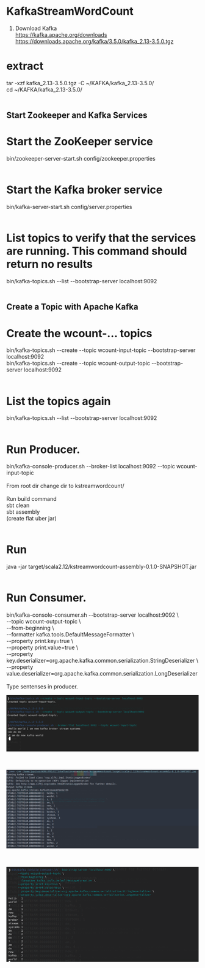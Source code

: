 # KafkaStreamWordCount<br>
1) Download Kafka<br>
https://kafka.apache.org/downloads<br>
https://downloads.apache.org/kafka/3.5.0/kafka_2.13-3.5.0.tgz<br>
# extract<br>
tar -xzf kafka_2.13-3.5.0.tgz -C ~/KAFKA/kafka_2.13-3.5.0/<br>
cd ~/KAFKA/kafka_2.13-3.5.0/<br>
<br>
## Start Zookeeper and Kafka Services<br>
# Start the ZooKeeper service<br>
bin/zookeeper-server-start.sh config/zookeeper.properties<br>
<br>
# Start the Kafka broker service<br>
bin/kafka-server-start.sh config/server.properties<br>
<br>
# List topics to verify that the services are running. This command should return no results<br>
bin/kafka-topics.sh --list --bootstrap-server localhost:9092<br>
<br>
## Create a Topic with Apache Kafka<br>
# Create the wcount-... topics<br>
bin/kafka-topics.sh --create --topic wcount-input-topic --bootstrap-server localhost:9092<br>
bin/kafka-topics.sh --create --topic wcount-output-topic --bootstrap-server localhost:9092<br>
<br>
# List the topics again<br>
bin/kafka-topics.sh --list --bootstrap-server localhost:9092<br>
<br>
# Run Producer.<br>
bin/kafka-console-producer.sh --broker-list localhost:9092 --topic wcount-input-topic<br>
<br>
From root dir change dir to kstreamwordcount/<br>
<br>
Run build command<br>
sbt clean<br>
sbt assembly<br>
(create flat uber jar)<br>
<br>
# Run<br>
java -jar target/scala2.12/kstreamwordcount-assembly-0.1.0-SNAPSHOT.jar<br>
<br>
# Run Consumer.
bin/kafka-console-consumer.sh --bootstrap-server localhost:9092 \\<br>
--topic wcount-output-topic \\<br>
--from-beginning \\<br>
--formatter kafka.tools.DefaultMessageFormatter \\<br>
--property print.key=true \\<br>
--property print.value=true \\<br>
--property key.deserializer=org.apache.kafka.common.serialization.StringDeserializer \\<br>
--property value.deserializer=org.apache.kafka.common.serialization.LongDeserializer<br>
<br>
Type sentenses in producer.<br>
<p>
<img src="/img/Producer.png"  title="Kafka Producer">
</p><br>
<p>
<img src="/img/AppWordCountStreaming.png"  title="Single Source Shortest Path (SSSP)">
</p><br>
<p>
<img src="/img/Consumer.png"  title="Kafka Consumer">
</p>
<br>





